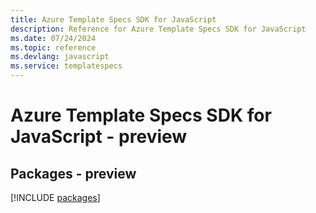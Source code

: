 ```yaml
---
title: Azure Template Specs SDK for JavaScript
description: Reference for Azure Template Specs SDK for JavaScript
ms.date: 07/24/2024
ms.topic: reference
ms.devlang: javascript
ms.service: templatespecs
---
```

# Azure Template Specs SDK for JavaScript - preview
## Packages - preview
[!INCLUDE [packages](template-specs-index.md)]